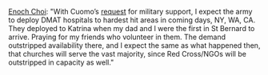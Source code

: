 <a href="https://www.facebook.com/enochchoi/posts/10102337425856651">Enoch Choi</a>: "With Cuomo’s <a href="https://www.nytimes.com/2020/03/15/opinion/andrew-cuomo-coronavirus-trump.html">request</a> for military support, I expect the army to deploy DMAT hospitals to hardest hit areas in coming days, NY, WA, CA. They deployed to Katrina when my dad and I were the first in St Bernard to arrive. Praying for my friends who volunteer in them. The demand outstripped availability there, and I expect the same as what happened then, that churches will serve the vast majority, since Red Cross/NGOs will be outstripped in capacity as well."
